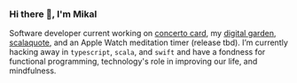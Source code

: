 ### Hi there 👋, I'm Mikal

Software developer current working on [concerto card](https://www.concertocard.com), my [digital garden](https://www.mikal.online), [scalaquote](https://github.com/mikalcallahan/scalaquote), and an Apple Watch meditation timer (release tbd).
I’m currently hacking away in `typescript`, `scala`, and `swift` and have a fondness for functional programming, technology's role in improving our life, and mindfulness. 

<!--
**mikalcallahan/mikalcallahan** is a ✨ _special_ ✨ repository because its `README.md` (this file) appears on your GitHub profile.

Here are some ideas to get you started:

- 🔭 I’m currently working on ...
- 🌱 I’m currently learning ...
- 👯 I’m looking to collaborate on ...
- 🤔 I’m looking for help with ...
- 💬 Ask me about ...
- 📫 How to reach me: ...
- 😄 Pronouns: ...
- ⚡ Fun fact: ...
-->
